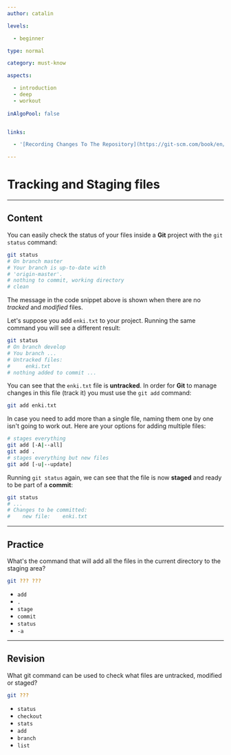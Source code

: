 ```yaml
---
author: catalin

levels:

  - beginner

type: normal

category: must-know

aspects:

  - introduction
  - deep
  - workout
  
inAlgoPool: false


links:

  - '[Recording Changes To The Repository](https://git-scm.com/book/en/v2/Git-Basics-Recording-Changes-to-the-Repository){website}'

---
```


# Tracking and Staging files

---
## Content

You can easily check the status of your files inside a **Git** project with the `git status` command:
```bash
git status
# On branch master
# Your branch is up-to-date with
# 'origin-master'.
# nothing to commit, working directory
# clean
```
The message in the code snippet above is shown when there are no *tracked* and *modified* files.

Let's suppose you add `enki.txt` to your project. Running the same command you will see a different result:
```bash
git status
# On branch develop
# You branch ...
# Untracked files:
#     enki.txt
# nothing added to commit ...
```
You can see that the `enki.txt` file is **untracked**. In order for **Git** to manage changes in this file (track it) you must use the `git add` command:
```bash
git add enki.txt
```
In case you need to add more than a single file, naming them one by one isn't going to work out. Here are your options for adding multiple files:
```bash
# stages everything
git add [-A|--all]
git add .
# stages everything but new files
git add [-u|--update]
```
Running `git status` again, we can see that the file is now **staged** and ready to be part of a **commit**:
```bash
git status
# ...
# Changes to be committed:
#    new file:    enki.txt
```

---
## Practice

What's the command that will add all the files in the current directory to the staging area?
```bash
git ??? ???
```

* `add`
* `.`
* `stage`
* `commit`
* `status`
* `-a`

---
## Revision

What git command can be used to check what files are untracked, modified or staged?

```bash
git ???
```

* `status`
* `checkout`
* `stats`
* `add`
* `branch`
* `list`

 
 
 
